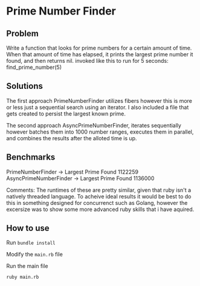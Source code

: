 # Prime Number Finder

## Problem

Write a function that looks for prime numbers for a certain amount of time. When that
amount of time has elapsed, it prints the largest prime number it found, and then returns
nil. invoked like this to run for 5 seconds: find_prime_number(5)

## Solutions

The first approach PrimeNumberFinder utilizes fibers however this is more or less just a sequential search using an iterator. I also included a file that gets created to persist the largest known prime.

The second approach AsyncPrimeNumberFinder, iterates sequentially however batches them into 1000 number ranges, executes them in parallel, and combines the results after the alloted time is up.

## Benchmarks

PrimeNumberFinder -> Largest Prime Found 1122259
AsyncPrimeNumberFinder -> Largest Prime Found 1136000

Comments: The runtimes of these are pretty similar, given that ruby isn't a natively threaded language. To acheive ideal results it would be best to do this in something designed for concurrenct such as Golang, however the excersize was to show some more advanced ruby skills that i have aquired.

## How to use

Run `bundle install`

Modify the `main.rb` file

Run the main file
```
ruby main.rb
```